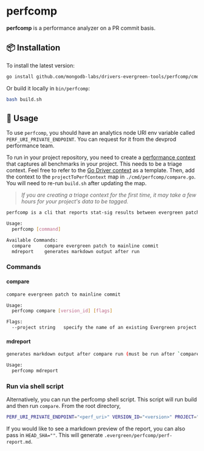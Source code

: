 # perfcomp

**perfcomp** is a performance analyzer on a PR commit basis.

## 📦 Installation

To install the latest version:

```bash
go install github.com/mongodb-labs/drivers-evergreen-tools/perfcomp/cmd/perfcomp@latest  
```

Or build it locally in `bin/perfcomp`:

```bash
bash build.sh
```

## 🔧 Usage

To use `perfcomp`, you should have an analytics node URI env variable called `PERF_URI_PRIVATE_ENDPOINT`. You can request for it from the devprod performance team.

To run in your project repository, you need to create a [performance context](https://performance-monitoring-and-analysis.server-tig.prod.corp.mongodb.com/contexts) that captures all benchmarks in your project. This needs to be a triage context. Feel free to refer to the [Go Driver context](https://performance-monitoring-and-analysis.server-tig.prod.corp.mongodb.com/context/name/GoDriver%20perf%20task) as a template. Then, add the context to the `projectToPerfContext` map in `./cmd/perfcomp/compare.go`. You will need to re-run `build.sh` after updating the map.

>*If you are creating a triage context for the first time, it may take a few hours for your project's data to be tagged.*

```bash
perfcomp is a cli that reports stat-sig results between evergreen patches with the mainline commit

Usage:
  perfcomp [command]

Available Commands:
  compare     compare evergreen patch to mainline commit
  mdreport    generates markdown output after run
```

### Commands

#### compare
```bash
compare evergreen patch to mainline commit

Usage:
  perfcomp compare [version_id] [flags]

Flags:
  --project string   specify the name of an existing Evergreen project (required)
```

#### mdreport
```bash
generates markdown output after compare run (must be run after `compare`)

Usage:
  perfcomp mdreport
```

### Run via shell script

Alternatively, you can run the perfcomp shell script. This script will run build and then run `compare`. From the root directory,

```bash
PERF_URI_PRIVATE_ENDPOINT="<perf_uri>" VERSION_ID="<version>" PROJECT="<project>" .evergreen/run-perf-comp.sh
```

If you would like to see a markdown preview of the report, you can also pass in `HEAD_SHA=""`. This will generate `.evergreen/perfcomp/perf-report.md`.
